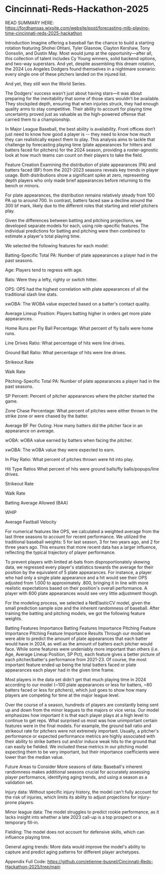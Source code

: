 # Cincinnati-Reds-Hackathon-2025

READ SUMMARY HERE: https://fordhamsas.wixsite.com/website/post/forecasting-mlb-playing-time-cincinnati-reds-2025-hackathon

Introduction
Imagine offering a baseball fan the chance to build a starting rotation featuring Shohei Ohtani, Tyler Glasnow, Clayton Kershaw, Tony Gonsolin, and Dustin May. Most would jump at the opportunity—after all, this collection of talent includes Cy Young winners, solid backend options, and two-way superstars. And yet, despite assembling this dream rotation, the 2024 Los Angeles Dodgers found themselves in a nightmare scenario: every single one of these pitchers landed on the injured list.


And yet, they still won the World Series.


The Dodgers' success wasn’t just about having stars—it was about preparing for the inevitability that some of those stars wouldn’t be available. They stockpiled depth, ensuring that when injuries struck, they had enough quality arms to stay competitive. Their ability to account for playing time uncertainty proved just as valuable as the high-powered offense that carried them to a championship.


In Major League Baseball, the best ability is availability. Front offices don’t just need to know how good a player is -- they need to know how much they can realistically expect them to play. This analysis aims to tackle that challenge by forecasting playing time (plate appearances for hitters and batters faced for pitchers) for the 2024 season, providing a roster-agnostic look at how much teams can count on their players to take the field.


Feature Creation
Examining the distribution of plate appearances (PA) and batters faced (BF) from the 2021-2023 seasons reveals key trends in player usage. Both distributions show a significant spike at zero, representing depth players who only made brief appearances before returning to the bench or minors.


For plate appearances, the distribution remains relatively steady from 100 PA up to around 700. In contrast, batters faced saw a decline around the 300 bf mark, likely due to the different roles that starting and relief pitchers play.



Given the differences between batting and pitching projections, we developed separate models for each, using role-specific features. The individual predictions for batting and pitching were then combined to estimate a player's total playing time.


We selected the following features for each model:


Batting-Specific
Total PA: Number of plate appearances a player had in the past seasons.

Age: Players tend to regress with age.

Bats: Were they a lefty, righty or switch hitter.

OPS: OPS had the highest correlation with plate appearances of all the traditional slash line stats.

xwOBA: The WOBA value expected based on a batter's contact quality.

Average Lineup Position: Players batting higher in orders get more plate appearances.

Home Runs per Fly Ball Percentage: What percent of fly balls were home runs.

Line Drives Ratio: What percentage of hits were line drives.

Ground Ball Ratio: What percentage of hits were line drives.

Strikeout Rate

Walk Rate


Pitching-Specific
Total PA: Number of plate appearances a player had in the past seasons.

SP Percent: Percent of pitcher appearances where the pitcher started the game.

Zone Chase Percentage: What percent of pitches were either thrown in the strike zone or were chased by the batter.

Average BF Per Outing: How many batters did the pitcher face in an appearance on average.

wOBA: wOBA value earned by batters when facing the pitcher.

xwOBA: The wOBA value they were expected to earn.

In Play Ratio: What percent of pitches thrown were hit into play.

Hit Type Ratios What percent of hits were ground balls/fly balls/popups/line drives.

Strikeout Rate

Walk Rate

Batting Average Allowed (BAA)

WHIP

Average Fastball Velocity


For numerical features like OPS, we calculated a weighted average from the last three seasons to account for recent performance. We utilized the traditional baseball weights: 5 for last season, 3 for two years ago, and 2 for three years ago. This ensures that more recent data has a larger influence, reflecting the typical trajectory of player performance.

To prevent players with limited at-bats from disproportionately skewing data, we regressed every player's statistics towards the average for their position by the equivalent of 5 plate appearances. For instance, a player who had only a single plate appearance and a hit would see their OPS adjusted from 1.000 to approximately .800, bringing it in line with more realistic expectations based on their position's overall performance. A player with 600 plate appearances would see very little adjustment though.


For the modeling process, we selected a NetElasticCV model, given the small prediction sample size and the inherent randomness of baseball. After training the batting and pitching models, we got the following feature weights.

Batting Features Importance
Batting Features Importance
Pitching Feature Importance
Pitching Feature Importance
Results
Through our model we were able to predict the amount of plate appearances that each batter would have in 2024, as well as the amount of batters each pitcher would face. While some features were undeniably more important than others (i.e. Age, Average Lineup Position, SP Pct), each feature gives a better picture of each pitcher/batter's performance from 2021-23. Of course, the most important feature ended up being the total batters faced or plate appearances each player had in the given time frame.

Most players in the data set didn't get that much playing time in 2024 according to our model (~100 plate appearances or less for batters, ~60 batters faced or less for pitchers), which just goes to show how many players are competing for time at the major league level.


Over the course of a season, hundreds of players are constantly being sent up and down from the minor leagues to the majors or vice versa. Our model emphasizes how important it is that each player plays at a high level to continue to get reps. What surprised us most was how unimportant certain features were in the final models. For example, the ground ball ratio and strikeout rate for pitchers were not extremely important. Usually, a pitcher's performance or expected performance metrics are highly associated with their ability to strike batters out and/or induce weak hits to the ground that can easily be fielded. We included these metrics in our pitching model expecting them to be very important, but their importance coefficients were lower than the median value.


Future Areas to Consider
More seasons of data: Baseball's inherent randomness makes additional seasons crucial for accurately assessing player performance, identifying aging trends, and using a season as a validation set.

Injury data: Without specific injury history, the model can't fully account for the risk of injuries, which limits its ability to adjust projections for injury-prone players.

Minor league data: The model struggles to predict rookie performance, as it lacks insight into whether a late 2023 call-up is a top prospect or a temporary fill-in.

Fielding: The model does not account for defensive skills, which can influence playing time.

General aging trends: More data would improve the model's ability to capture and predict aging patterns for different player archetypes.


Appendix
Full Code: https://github.com/etienne-busnel/Cincinnati-Reds-Hackathon-2025/tree/main

